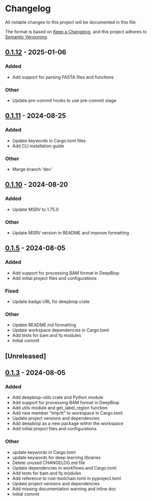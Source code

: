 # Changelog

All notable changes to this project will be documented in this file.

The format is based on [Keep a Changelog](https://keepachangelog.com/en/1.0.0/),
and this project adheres to [Semantic Versioning](https://semver.org/spec/v2.0.0.html).

## [0.1.12](https://github.com/cauliyang/DeepBioP/compare/deepbiop-v0.1.11...deepbiop-v0.1.12) - 2025-01-06

### Added

- Add support for parsing FASTA files and functions

### Other

- Update pre-commit hooks to use pre-commit stage

## [0.1.11](https://github.com/cauliyang/DeepBioP/compare/deepbiop-v0.1.10...deepbiop-v0.1.11) - 2024-08-25

### Added
- Update keywords in Cargo.toml files
- Add CLI installation guide

### Other
- Merge branch 'dev'

## [0.1.10](https://github.com/cauliyang/DeepBioP/compare/deepbiop-v0.1.9...deepbiop-v0.1.10) - 2024-08-20

### Added
- Update MSRV to 1.75.0

### Other
- Update MSRV version in README and improve formatting

## [0.1.5](https://github.com/cauliyang/DeepBioP/releases/tag/deepbiop-v0.1.5) - 2024-08-05

### Added

- Add support for processing BAM format in DeepBiop
- Add initial project files and configurations

### Fixed

- Update badge URL for deepbiop crate

### Other

- Update README.md formatting
- Update workspace dependencies in Cargo.toml
- Add tests for bam and fq modules
- Initial commit

## \[Unreleased\]

## [0.1.3](https://github.com/cauliyang/DeepBioP/compare/deepbiop-v0.1.2...deepbiop-v0.1.3) - 2024-08-05

### Added

- Add deepbiop-utils crate and Python module
- Add support for processing BAM format in DeepBiop
- Add utils module and get_label_region function
- Add new member "tmp/tt" to workspace in Cargo.toml
- Update project versions and dependencies
- Add deepbiop as a new package within the workspace
- Add initial project files and configurations

### Other

- update keywords in Cargo.toml
- update keywords for deep learning libraries
- Delete unused CHANGELOG.md file
- Update dependencies in workflows and Cargo.toml
- Add tests for bam and fq modules
- Add reference to rust-toolchain.toml in pyproject.toml
- Update project versions and dependencies
- Add missing documentation warning and inline doc
- Initial commit
